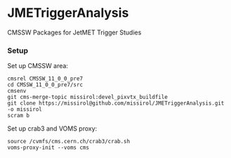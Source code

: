 JMETriggerAnalysis
==================

CMSSW Packages for JetMET Trigger Studies

### Setup

Set up CMSSW area:

```shell
cmsrel CMSSW_11_0_0_pre7
cd CMSSW_11_0_0_pre7/src
cmsenv
git cms-merge-topic missirol:devel_pixvtx_buildfile
git clone https://missirol@github.com/missirol/JMETriggerAnalysis.git -o missirol
scram b
```

Set up crab3 and VOMS proxy:

```shell
source /cvmfs/cms.cern.ch/crab3/crab.sh
voms-proxy-init --voms cms
```
